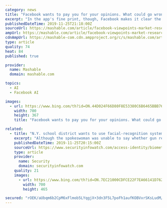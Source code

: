 ```yaml
---
category: news
title: "Facebook wants to pay you for your opinions. What could go wrong?"
excerpt: "In the app's fine print, though, Facebook makes it clear the research app will be used for much more than just surveys. In addition, the app may also require users to complete tasks, demo products or even help improve the company's artificial intelligence technology \"such as by recording the pronunciation of names to improve voice recognition ..."
publishedDateTime: 2019-11-25T21:18:00Z
sourceUrl: https://mashable.com/article/facebook-viewpoints-market-research-app-rewards/
ampUrl: https://mashable.com/article/facebook-viewpoints-market-research-app-rewards.amp
cdnAmpUrl: https://mashable-com.cdn.ampproject.org/c/s/mashable.com/article/facebook-viewpoints-market-research-app-rewards.amp
type: article
quality: 74
heat: 84
published: true

provider:
  name: Mashable
  domain: mashable.com

topics:
  - AI
  - Facebook AI

images:
  - url: https://www.bing.com/th?id=ON.44D024F66D80F8E53380C6B6465BBB76
    width: 700
    height: 367
    title: "Facebook wants to pay you for your opinions. What could go wrong?"

related:
  - title: "N.Y. school district wants to use facial-recognition system to watch for guns"
    excerpt: "Although the spokeswoman was unable to say whether gun recognition would create a problem for the Education Department, it does for the New York Civil Liberties Union. \"We have grave concerns and there are still too many unanswered questions about object recognition,\" said Stefanie Coyle, the deputy director of the NYCLU's Education Policy Center."
    publishedDateTime: 2019-11-25T20:15:00Z
    sourceUrl: https://www.securityinfowatch.com/access-identity/biometrics/facial-recognition-solutions/news/21115952/ny-school-district-wants-to-use-facialrecognition-system-to-watch-for-guns
    type: article
    provider:
      name: Security
      domain: securityinfowatch.com
    quality: 21
    images:
      - url: https://www.bing.com/th?id=ON.7EC21000CDFCE22F7EA66141D7628DF3
        width: 700
        height: 465

secured: "rOEK/aUbqm6b2CpM6xFlmob5LYqgjX+3dn3F5L7poFh1aufKOBVxrSKsLudM/5sTNyT7bWB84QJy4UDhf2q9wYo/RC6zJTRdunEpn5afefaHYyod1X90jGsCMNr3MsWx/iz6fB42b8YbKe0Zw3rydp3+ngOC6ED8ylV5ssxqKYR5AyzXYPJA402DYJwt1xa+04T5cRKzvlI5ysGzOUssOBOHtgopDBpVqBP5PKF4mfLMFw98oSuj6cspbbDQTKK7vdtVW3NMV5ycOP/nPH6KpQ==;MOryvhKTTghz5HJVToaWMg=="
---
```


